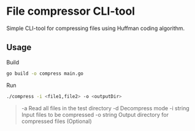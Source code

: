 # File compressor CLI-tool

Simple CLI-tool for compressing files using Huffman coding algorithm.

## Usage
Build
```bash
go build -o compress main.go
```

Run
```bash
./compress -i <file1,file2> -o <outputDir>
```


>  -a    Read all files in the test directory
>  -d    Decompress mode
>  -i string
>       Input files to be compressed
>  -o string
>       Output directory for compressed files (Optional)